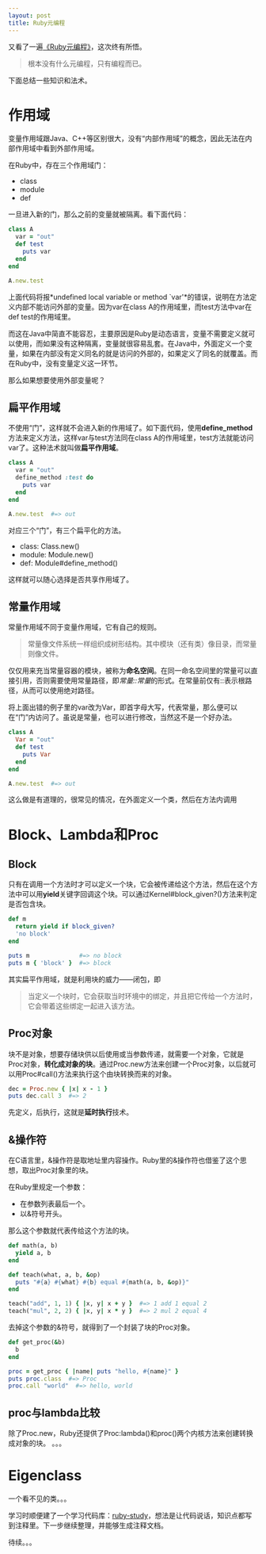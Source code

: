 ```yaml
---
layout: post
title: Ruby元编程
---
```


又看了一遍[《Ruby元编程》][1]，这次终有所悟。

> 根本没有什么元编程，只有编程而已。

下面总结一些知识和法术。

# 作用域
变量作用域跟Java、C++等区别很大，没有“内部作用域”的概念，因此无法在内部作用域中看到外部作用域。

在Ruby中，存在三个作用域门：

* class
* module
* def

一旦进入新的门，那么之前的变量就被隔离。看下面代码：

```ruby
class A
  var = "out"
  def test
    puts var
  end
end

A.new.test
```
上面代码将报*undefined local variable or method `var'*的错误，说明在方法定义内部不能访问外部的变量。因为var在class A的作用域里，而test方法中var在def test的作用域里。

而这在Java中简直不能容忍，主要原因是Ruby是动态语言，变量不需要定义就可以使用，而如果没有这种隔离，变量就很容易乱套。在Java中，外面定义一个变量，如果在内部没有定义同名的就是访问的外部的，如果定义了同名的就覆盖。而在Ruby中，没有变量定义这一环节。

那么如果想要使用外部变量呢？

## 扁平作用域
不使用“门”，这样就不会进入新的作用域了。如下面代码，使用**define_method**方法来定义方法，这样var与test方法同在class A的作用域里，test方法就能访问var了。这种法术就叫做**扁平作用域**。

```ruby
class A
  var = "out"
  define_method :test do
    puts var
  end
end

A.new.test  #=> out
```
对应三个“门”，有三个扁平化的方法。

* class: Class.new()
* module: Module.new()
* def: Module#define_method()

这样就可以随心选择是否共享作用域了。

## 常量作用域
常量作用域不同于变量作用域，它有自己的规则。
> 常量像文件系统一样组织成树形结构。其中模块（还有类）像目录，而常量则像文件。

仅仅用来充当常量容器的模块，被称为**命名空间**。在同一命名空间里的常量可以直接引用，否则需要使用常量路径，即*常量::常量*的形式。在常量前仅有::表示根路径，从而可以使用绝对路径。

将上面出错的例子里的var改为Var，即首字母大写，代表常量，那么便可以在“门”内访问了。虽说是常量，也可以进行修改，当然这不是一个好办法。

```ruby
class A
  Var = "out"
  def test
    puts Var
  end
end

A.new.test  #=> out
```
这么做是有道理的，很常见的情况，在外面定义一个类，然后在方法内调用

# Block、Lambda和Proc

## Block
只有在调用一个方法时才可以定义一个块，它会被传递给这个方法，然后在这个方法中可以用**yield**关键字回调这个块。可以通过Kernel#block_given?()方法来判定是否包含块。

```ruby
def m
  return yield if block_given?
  'no block'
end

puts m              #=> no block
puts m { 'block' }  #=> block
```
其实扁平作用域，就是利用块的威力——闭包，即
> 当定义一个块时，它会获取当时环境中的绑定，并且把它传给一个方法时，它会带着这些绑定一起进入该方法。

## Proc对象
块不是对象，想要存储块供以后使用或当参数传递，就需要一个对象，它就是Proc对象，**转化成对象的块**。通过Proc.new方法来创建一个Proc对象，以后就可以用Proc#call()方法来执行这个由块转换而来的对象。

```ruby
dec = Proc.new { |x| x - 1 }
puts dec.call 3  #=> 2
```
先定义，后执行，这就是**延时执行**技术。

## &操作符
在C语言里，&操作符是取地址里内容操作。Ruby里的&操作符也借鉴了这个思想，取出Proc对象里的块。

在Ruby里规定一个参数：

* 在参数列表最后一个。
* 以&符号开头。

那么这个参数就代表传给这个方法的块。

```ruby
def math(a, b)
  yield a, b
end

def teach(what, a, b, &op)
  puts "#{a} #{what} #{b} equal #{math(a, b, &op)}"
end

teach("add", 1, 1) { |x, y| x + y }  #=> 1 add 1 equal 2
teach("mul", 2, 2) { |x, y| x * y }  #=> 2 mul 2 equal 4
```

去掉这个参数的&符号，就得到了一个封装了块的Proc对象。

```ruby
def get_proc(&b)
  b
end

proc = get_proc { |name| puts "hello, #{name}" }
puts proc.class  #=> Proc
proc.call "world"  #=> hello, world
```

## proc与lambda比较
除了Proc.new，Ruby还提供了Proc:lambda()和proc()两个内核方法来创建转换成对象的块。
。。。

# Eigenclass
一个看不见的类。。。

学习时顺便建了一个学习代码库：[ruby-study][2]，想法是让代码说话，知识点都写到注释里。下一步继续整理，并能够生成注释文档。

待续。。。

[1]: http://www.amazon.cn/Ruby%E5%85%83%E7%BC%96%E7%A8%8B-Paolo-Perrotta/dp/B0073APSCK/ref=sr_1_1?ie=UTF8&qid=1392710077&sr=8-1&keywords=ruby%E5%85%83%E7%BC%96%E7%A8%8B
    "《Ruby元编程》"
[2]: https://github.com/astonfu/ruby-study
    "ruby study"
